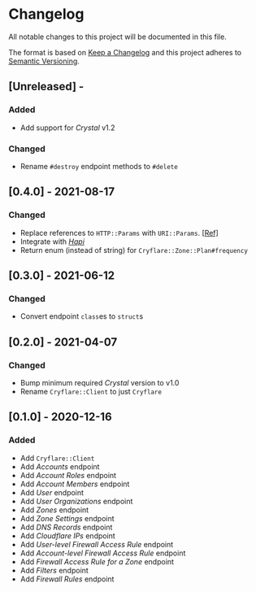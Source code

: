 # Changelog

All notable changes to this project will be documented in this file.

The format is based on [Keep a Changelog](http://keepachangelog.com/en/1.0.0/)
and this project adheres to [Semantic Versioning](http://semver.org/spec/v2.0.0.html).

## [Unreleased] - 

### Added
- Add support for *Crystal* v1.2

### Changed
- Rename `#destroy` endpoint methods to `#delete`

## [0.4.0] - 2021-08-17

### Changed
- Replace references to `HTTP::Params` with `URI::Params`. [[Ref]](https://github.com/crystal-lang/crystal/pull/10098)
- Integrate with [*Hapi*](https://github.com/GrottoPress/hapi)
- Return enum (instead of string) for `Cryflare::Zone::Plan#frequency`

## [0.3.0] - 2021-06-12

### Changed
- Convert endpoint `class`es to `struct`s

## [0.2.0] - 2021-04-07

### Changed
- Bump minimum required *Crystal* version to v1.0
- Rename `Cryflare::Client` to just `Cryflare`

## [0.1.0] - 2020-12-16

### Added
- Add `Cryflare::Client`
- Add *Accounts* endpoint
- Add *Account Roles* endpoint
- Add *Account Members* endpoint
- Add *User* endpoint
- Add *User Organizations* endpoint
- Add *Zones* endpoint
- Add *Zone Settings* endpoint
- Add *DNS Records* endpoint
- Add *Cloudflare IPs* endpoint
- Add *User-level Firewall Access Rule* endpoint
- Add *Account-level Firewall Access Rule* endpoint
- Add *Firewall Access Rule for a Zone* endpoint
- Add *Filters* endpoint
- Add *Firewall Rules* endpoint
